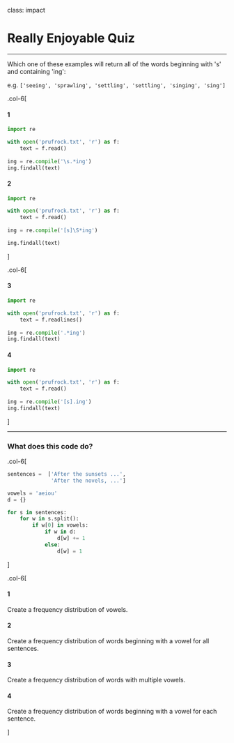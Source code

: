 class: impact

# Really Enjoyable Quiz

---

Which one of these examples will return all of the words beginning with 's' and containing 'ing':

e.g. `['seeing', 'sprawling', 'settling', 'settling', 'singing', 'sing']`

.col-6[
#### 1
```python
import re

with open('prufrock.txt', 'r') as f:
    text = f.read()
    
ing = re.compile('\s.*ing')
ing.findall(text)
```

#### 2
```python
import re

with open('prufrock.txt', 'r') as f:
    text = f.read()
    
ing = re.compile('[s]\S*ing')

ing.findall(text)
```

]

.col-6[
#### 3
```python
import re

with open('prufrock.txt', 'r') as f:
    text = f.readlines()
    
ing = re.compile('.*ing')
ing.findall(text)
```

#### 4
```python
import re

with open('prufrock.txt', 'r') as f:
    text = f.read()
    
ing = re.compile('[s].ing')
ing.findall(text)
```
]



---

### What does this code do?


.col-6[
```python
sentences =  ['After the sunsets ...', 
              'After the novels, ...']

vowels = 'aeiou'
d = {}

for s in sentences:
    for w in s.split():
        if w[0] in vowels:
            if w in d:
                d[w] += 1
            else:
                d[w] = 1
```
]

.col-6[
#### 1

Create a frequency distribution of vowels.

#### 2
Create a frequency distribution of words beginning with a vowel for all sentences.

#### 3

Create a frequency distribution of words with multiple vowels.

#### 4

Create a frequency distribution of words beginning with a vowel for each sentence.

]
